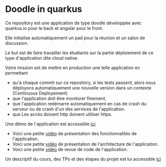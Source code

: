 # Doodle in quarkus

Ce repository est une application de type doodle développée avec quarkus.io pour le back et angular pour le front. 

Elle initialise automatiquement un pad pour la réunion et un salon de discussion. 

Le but est de faire travailler les étudiants sur la partie déploiement de ce type d'application dite cloud native. 

Votre mission est de mettre en production une telle application en permettant 
- qu'à chaque commit sur ce repository, si les tests passent, alors nous déployons automatiquement une nouvelle version dans un contexte (Continuous Deployement)
- que l'application doit être monitorer finement. 
- que l'application redémarre automatiquement en cas de crash du serveur ou de crash d'un des services de l'application. 
- que Les accès doivent http doivent utiliser https. 


Une démo de l'application est accessible [ici](https://doodle.diverse-team.fr).

- Voici une petite [vidéo](https://drive.google.com/file/d/1GQbdgq2CHcddTlcoHqM5Zc8Dw5o_eeLg/preview) de présentation des fonctionnalités de l'application.
- Voici une petite [vidéo](https://drive.google.com/file/d/1l5UAsU5_q-oshwEW6edZ4UvQjN3-tzwi/preview) de présentation de l'architecture de l'application.
- Voici une petite [vidéo](https://drive.google.com/file/d/1jxYNfJdtd4r_pDbOthra360ei8Z17tX_/preview) de revue de code de l'application.

Un descriptif du cours, des TPs et des étapes du projet est lui accessible [ici](https://hackmd.diverse-team.fr/s/SJqu5DjSD)
